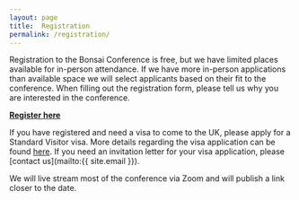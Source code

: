 ```yaml
---
layout: page
title:  Registration
permalink: /registration/
---
```


Registration to the Bonsai Conference is free, but we have limited places available for in-person attendance. If we have more in-person applications than available space we will select applicants based on their fit to the conference. When filling out the registration form, please tell us why you are interested in the conference.

[**Register here**](https://forms.office.com/e/JE8DMXaM38)

If you have registered and need a visa to come to the UK, please apply for a Standard Visitor visa. More details regarding the visa application can be found [here](https://www.gov.uk/standard-visitor). If you need an invitation letter for your visa application, please [contact us](mailto:{{ site.email }}).

We will live stream most of the conference via Zoom and will publish a link closer to the date.